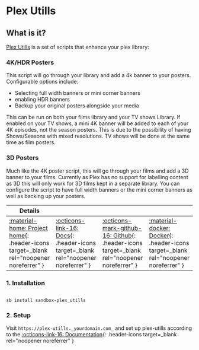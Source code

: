 # Plex Utills

## What is it?

[Plex Utills](https://github.com/jkirkcaldy/plex-utills) is a set of scripts that enhance your plex library:

### 4K/HDR Posters

This script will go through your library and add a 4k banner to your posters. Configurable options include:

- Selecting full width banners or mini corner banners
- enabling HDR banners
- Backup your original posters alongside your media

This can be run on both your films library and your TV shows Library. If enabled on your TV shows, a mini 4K banner will be added to each of your 4K episodes, not the season posters. This is due to the possibility of having Shows/Seasons with mixed resolutions. TV shows will be done at the same time as film posters.

### 3D Posters

Much like the 4K poster script, this will go through your films and add a 3D banner to your films. Currently as Plex has no support for labelling content as 3D this will only work for 3D films kept in a separate library. You can configure the script to have full width banners or the mini corner banners as well as backing up your posters.

| Details     |             |             |             |
|-------------|-------------|-------------|-------------|
| [:material-home: Project home](https://blog.themainframe.co.uk/){: .header-icons target=_blank rel="noopener noreferrer" } | [:octicons-link-16: Docs](https://github.com/jkirkcaldy/plex-utills/wiki){: .header-icons target=_blank rel="noopener noreferrer" } | [:octicons-mark-github-16: Github](https://github.com/jkirkcaldy/plex-utills){: .header-icons target=_blank rel="noopener noreferrer" } | [:material-docker: Docker](https://hub.docker.com/r/jkirkcaldy/plex-utills){: .header-icons target=_blank rel="noopener noreferrer" }|

### 1. Installation

``` shell

sb install sandbox-plex_utills

```

### 2. Setup

Visit `https://plex-utills._yourdomain.com_` and set up plex-utills according to the [:octicons-link-16: Documentation](https://github.com/jkirkcaldy/plex-utills/wiki/Config-Settings){: .header-icons target=_blank rel="noopener noreferrer" }

